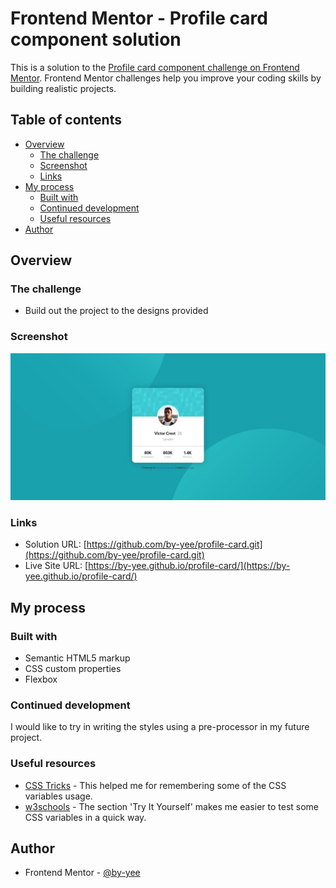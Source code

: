 # Frontend Mentor - Profile card component solution

This is a solution to the [Profile card component challenge on Frontend Mentor](https://www.frontendmentor.io/challenges/profile-card-component-cfArpWshJ). Frontend Mentor challenges help you improve your coding skills by building realistic projects. 

## Table of contents

- [Overview](#overview)
  - [The challenge](#the-challenge)
  - [Screenshot](#screenshot)
  - [Links](#links)
- [My process](#my-process)
  - [Built with](#built-with)
  - [Continued development](#continued-development)
  - [Useful resources](#useful-resources)
- [Author](#author)

## Overview

### The challenge

- Build out the project to the designs provided

### Screenshot

![Project Screenshot](./images/desktop-screenshot.JPG)

### Links

- Solution URL: [https://github.com/by-yee/profile-card.git](https://github.com/by-yee/profile-card.git)
- Live Site URL: [https://by-yee.github.io/profile-card/](https://by-yee.github.io/profile-card/)

## My process

### Built with

- Semantic HTML5 markup
- CSS custom properties
- Flexbox

### Continued development

I would like to try in writing the styles using a pre-processor in my future project.

### Useful resources

- [CSS Tricks](https://css-tricks.com/) - This helped me for remembering some of the CSS variables usage.
- [w3schools](https://www.w3schools.com/css/default.asp) - The section 'Try It Yourself' makes me easier to test some CSS variables in a quick way.

## Author

- Frontend Mentor - [@by-yee](https://www.frontendmentor.io/profile/by-yee)
